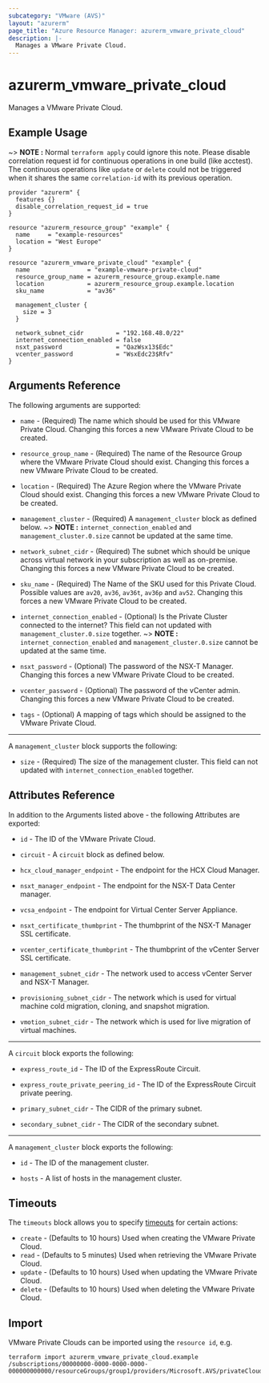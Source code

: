 ```yaml
---
subcategory: "VMware (AVS)"
layout: "azurerm"
page_title: "Azure Resource Manager: azurerm_vmware_private_cloud"
description: |-
  Manages a VMware Private Cloud.
---
```


# azurerm_vmware_private_cloud

Manages a VMware Private Cloud.

## Example Usage

~> **NOTE :**  Normal `terraform apply` could ignore this note. Please disable correlation request id for continuous operations in one build (like acctest). The continuous operations like `update` or `delete` could not be triggered when it shares the same `correlation-id` with its previous operation.

```hcl
provider "azurerm" {
  features {}
  disable_correlation_request_id = true
}

resource "azurerm_resource_group" "example" {
  name     = "example-resources"
  location = "West Europe"
}

resource "azurerm_vmware_private_cloud" "example" {
  name                = "example-vmware-private-cloud"
  resource_group_name = azurerm_resource_group.example.name
  location            = azurerm_resource_group.example.location
  sku_name            = "av36"

  management_cluster {
    size = 3
  }

  network_subnet_cidr         = "192.168.48.0/22"
  internet_connection_enabled = false
  nsxt_password               = "QazWsx13$Edc"
  vcenter_password            = "WsxEdc23$Rfv"
}
```

## Arguments Reference

The following arguments are supported:

* `name` - (Required) The name which should be used for this VMware Private Cloud. Changing this forces a new VMware Private Cloud to be created.

* `resource_group_name` - (Required) The name of the Resource Group where the VMware Private Cloud should exist. Changing this forces a new VMware Private Cloud to be created.

* `location` - (Required) The Azure Region where the VMware Private Cloud should exist. Changing this forces a new VMware Private Cloud to be created.

* `management_cluster` - (Required) A `management_cluster` block as defined below.
~> **NOTE :** `internet_connection_enabled` and `management_cluster.0.size` cannot be updated at the same time.

* `network_subnet_cidr` - (Required) The subnet which should be unique across virtual network in your subscription as well as on-premise. Changing this forces a new VMware Private Cloud to be created.

* `sku_name` - (Required) The Name of the SKU used for this Private Cloud. Possible values are `av20`, `av36`, `av36t`, `av36p` and `av52`. Changing this forces a new VMware Private Cloud to be created.

* `internet_connection_enabled` - (Optional) Is the Private Cluster connected to the internet? This field can not updated with `management_cluster.0.size` together.
~> **NOTE :** `internet_connection_enabled` and `management_cluster.0.size` cannot be updated at the same time.

* `nsxt_password` - (Optional) The password of the NSX-T Manager. Changing this forces a new VMware Private Cloud to be created.

* `vcenter_password` - (Optional) The password of the vCenter admin. Changing this forces a new VMware Private Cloud to be created.

* `tags` - (Optional) A mapping of tags which should be assigned to the VMware Private Cloud.

---

A `management_cluster` block supports the following:

* `size` - (Required) The size of the management cluster. This field can not updated with `internet_connection_enabled` together.

## Attributes Reference

In addition to the Arguments listed above - the following Attributes are exported:

* `id` - The ID of the VMware Private Cloud.

* `circuit` - A `circuit` block as defined below.

* `hcx_cloud_manager_endpoint` - The endpoint for the HCX Cloud Manager.

* `nsxt_manager_endpoint` - The endpoint for the NSX-T Data Center manager.

* `vcsa_endpoint` - The endpoint for Virtual Center Server Appliance.

* `nsxt_certificate_thumbprint` - The thumbprint of the NSX-T Manager SSL certificate.

* `vcenter_certificate_thumbprint` - The thumbprint of the vCenter Server SSL certificate.

* `management_subnet_cidr` - The network used to access vCenter Server and NSX-T Manager.

* `provisioning_subnet_cidr` - The network which is used for virtual machine cold migration, cloning, and snapshot migration.

* `vmotion_subnet_cidr` - The network which is used for live migration of virtual machines.

---

A `circuit` block exports the following:

* `express_route_id` - The ID of the ExpressRoute Circuit.

* `express_route_private_peering_id` - The ID of the ExpressRoute Circuit private peering.

* `primary_subnet_cidr` - The CIDR of the primary subnet.

* `secondary_subnet_cidr` - The CIDR of the secondary subnet.

---

A `management_cluster` block exports the following:

* `id` - The ID of the management cluster.

* `hosts` - A list of hosts in the management cluster.

## Timeouts

The `timeouts` block allows you to specify [timeouts](https://www.terraform.io/language/resources/syntax#operation-timeouts) for certain actions:

* `create` - (Defaults to 10 hours) Used when creating the VMware Private Cloud.
* `read` - (Defaults to 5 minutes) Used when retrieving the VMware Private Cloud.
* `update` - (Defaults to 10 hours) Used when updating the VMware Private Cloud.
* `delete` - (Defaults to 10 hours) Used when deleting the VMware Private Cloud.

## Import

VMware Private Clouds can be imported using the `resource id`, e.g.

```shell
terraform import azurerm_vmware_private_cloud.example /subscriptions/00000000-0000-0000-0000-000000000000/resourceGroups/group1/providers/Microsoft.AVS/privateClouds/privateCloud1
```
